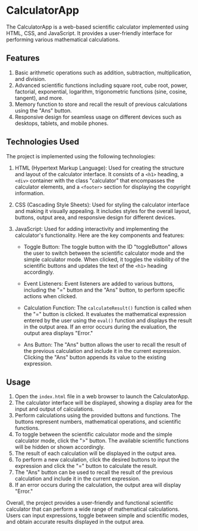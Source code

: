 # CalculatorApp

The CalculatorApp is a web-based scientific calculator implemented using HTML, CSS, and JavaScript. It provides a user-friendly interface for performing various mathematical calculations.

## Features

1. Basic arithmetic operations such as addition, subtraction, multiplication, and division.
2. Advanced scientific functions including square root, cube root, power, factorial, exponential, logarithm, trigonometric functions (sine, cosine, tangent), and more.
3. Memory function to store and recall the result of previous calculations using the "Ans" button.
4. Responsive design for seamless usage on different devices such as desktops, tablets, and mobile phones.

## Technologies Used

The project is implemented using the following technologies:

1. HTML (Hypertext Markup Language): Used for creating the structure and layout of the calculator interface. It consists of a `<h1>` heading, a `<div>` container with the class "calculator" that encompasses the calculator elements, and a `<footer>` section for displaying the copyright information.
2. CSS (Cascading Style Sheets): Used for styling the calculator interface and making it visually appealing. It includes styles for the overall layout, buttons, output area, and responsive design for different devices.
3. JavaScript: Used for adding interactivity and implementing the calculator's functionality. Here are the key components and features:

   - Toggle Button: The toggle button with the ID "toggleButton" allows the user to switch between the scientific calculator mode and the simple calculator mode. When clicked, it toggles the visibility of the scientific buttons and updates the text of the `<h1>` heading accordingly.

   - Event Listeners: Event listeners are added to various buttons, including the "=" button and the "Ans" button, to perform specific actions when clicked.

   - Calculation Function: The `calculateResult()` function is called when the "=" button is clicked. It evaluates the mathematical expression entered by the user using the `eval()` function and displays the result in the output area. If an error occurs during the evaluation, the output area displays "Error."

   - Ans Button: The "Ans" button allows the user to recall the result of the previous calculation and include it in the current expression. Clicking the "Ans" button appends its value to the existing expression.

## Usage

1. Open the `index.html` file in a web browser to launch the CalculatorApp.
2. The calculator interface will be displayed, showing a display area for the input and output of calculations.
3. Perform calculations using the provided buttons and functions. The buttons represent numbers, mathematical operations, and scientific functions.
4. To toggle between the scientific calculator mode and the simple calculator mode, click the ">" button. The available scientific functions will be hidden or shown accordingly.
5. The result of each calculation will be displayed in the output area.
6. To perform a new calculation, click the desired buttons to input the expression and click the "=" button to calculate the result.
7. The "Ans" button can be used to recall the result of the previous calculation and include it in the current expression.
8. If an error occurs during the calculation, the output area will display "Error."

Overall, the project provides a user-friendly and functional scientific calculator that can perform a wide range of mathematical calculations. Users can input expressions, toggle between simple and scientific modes, and obtain accurate results displayed in the output area.

